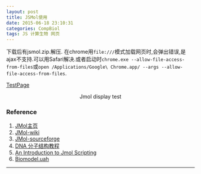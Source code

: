 ```yaml
---
layout: post
title: JSMol使用
date: 2015-06-18 23:10:31
categories: CompBiol
tags: JS 计算生物 网页
---
```


下载后有jsmol.zip.解压.
在chrome用`file:///`模式加载网页时,会弹出错误,是ajax不支持.可以用Safari解决.或者启动时`chrome.exe --allow-file-access-from-files`或`open /Applications/Google\ Chrome.app/ --args --allow-file-access-from-files`.

[TestPage](/jsmol/jsmoltest.html)

<script type="text/javascript" src="/jsmol/JSmol.min.js"></script>
<div style="margin: auto; text-align: center; width: 300px;">
<script type="text/javascript">
var  script_run = 'load test.pdb;spin on;';
var jmolApplet0;
var Info0 = {
  width:  300,
  height: 300,
  color: "black",
  serverURL: "https://undergrad-ed.chemistry.ohio-state./jsmol/php/jsmol.php",
  use: "HTML5",
  jarPath: "/jsmol/java",
  j2sPath: "/jsmol/j2s",
  script: script_run,//The command defined before.
  disableInitialConsole: true
}
  Jmol.getApplet("jmolApplet0", Info0)
</script>
Jmol display test
</div>


### Reference

1. [JMol主页](http://jmol.sourceforge.net/)
2. [JMol-wiki](http://wiki.jmol.org/index.php/Jmol_JavaScript_Object)
3. [JMol-sourceforge](http://sourceforge.net/projects/jmol/files/)
4. [DNA 分子结构教程](http://biomodel.uah.es/en/model4/dna_zh/index.htm)
5. [An Introduction to Jmol Scripting](http://www.callutheran.edu/Academic_Programs/Departments/BioDev/omm/jsmol/scripting/molmast.htm)
6. [Biomodel.uah](http://biomodel.uah.es/Jmol/)

---
